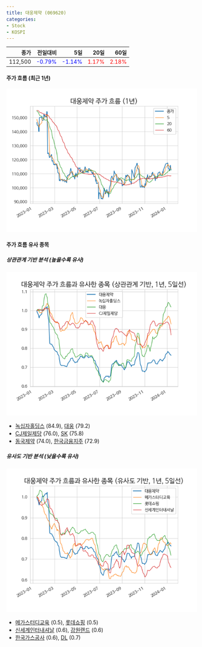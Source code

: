 ```yaml
---
title: 대웅제약 (069620)
categories:
- Stock
- KOSPI
---
```


|종가|전일대비|5일|20일|60일|
|---:|-------:|--:|---:|---:|
|112,500|<span style="color: blue">-0.79%</span>|<span style="color: blue">-1.14%</span>|<span style="color: red">1.17%</span>|<span style="color: red">2.18%</span>|

<!-- more -->


#### 주가 흐름 (최근 1년)
![069620](/assets/images/stock/069620.png)


#### 주가 흐름 유사 종목


##### 상관관계 기반 분석 (높을수록 유사)
![069620](/assets/images/stock/069620_corr.png)
- [녹십자홀딩스](/005250/) (84.9), [대웅](/003090/) (79.2)
- [CJ제일제당](/097950/) (76.0), [SK](/034730/) (75.8)
- [동국제약](/086450/) (74.0), [한국금융지주](/071050/) (72.9)


##### 유사도 기반 분석 (낮을수록 유사)	
![069620](/assets/images/stock/069620_sim.png)
- [메가스터디교육](/215200/) (0.5), [롯데쇼핑](/023530/) (0.5)
- [신세계인터내셔날](/031430/) (0.6), [강원랜드](/035250/) (0.6)
- [한국가스공사](/036460/) (0.6), [DL](/000210/) (0.7)